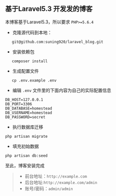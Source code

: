##  基于Laravel5.3 开发发的博客
本博客基于Laravel5.3，所以要求 `PHP>=5.6.4`
* 克隆源代码到本地：
 ```
    git@github.com:suning920/laravel_blog.git
 ```
* 安装依赖包
 ```
    composer install
 ```
* 生成配置文件
 ```
    cp .env.example .env 
 ```
* 编辑 `.env` 文件里的下面内容为自己的实际配置信息
```
DB_HOST=127.0.0.1
DB_PORT=3306
DB_DATABASE=homestead
DB_USERNAME=homestead
DB_PASSWORD=secret
```
* 执行数据库迁移
```
php artisan migrate
```
* 填充初始数据
```
php artisan db:seed
```

至此，博客安装完成
>* 前台地址：```http://example.com```
>* 后台地址:`http://example.com/admin`
>* 账号/密码：`admin/admin`
